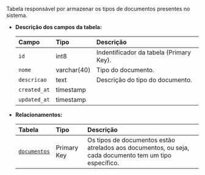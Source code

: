 Tabela responsável por armazenar os tipos de documentos presentes no sistema.

- **Descrição dos campos da tabela:**

  | Campo        | Tipo        | Descrição                               |
  | :----------- | :---------- | :-------------------------------------- |
  | `id`         | int8        | Indentificador da tabela (Primary Key). |
  | `nome`       | varchar(40) | Tipo do documento.                      |
  | `descricao`  | text        | Descrição do tipo do documento.         |
  | `created_at` | timestamp   |                                         |
  | `updated_at` | timestamp   |                                         |

- **Relacionamentos:**

  | Tabela                      | Tipo        | Descrição                                                                                              |
  | :-------------------------- | :---------- | :----------------------------------------------------------------------------------------------------- |
  | [`documentos`](#documentos) | Primary Key | Os tipos de documentos estão atrelados aos documentos, ou seja, cada documento tem um tipo específico. |